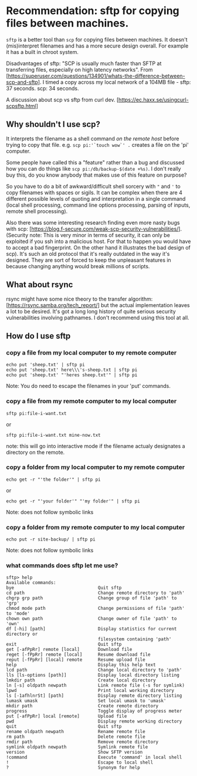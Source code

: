 # Recommendation: sftp for copying files between machines.

`sftp` is a better tool than `scp` for copying files between machines. It doesn't (mis)interpret filenames and has a more secure design overall. For example it has a built in chroot system.

Disadvantages of sftp: "SCP is usually much faster than SFTP at transferring files, especially on high latency networks". From [https://superuser.com/questions/134901/whats-the-difference-between-scp-and-sftp]. I timed a copy across my local network of a 104MB file - sftp: 37 seconds. scp: 34 seconds.

A discussion about scp vs sftp from curl dev. [https://ec.haxx.se/usingcurl-scpsftp.html]

## Why shouldn't I use scp?

It interprets the filename as a shell command *on the remote host* before trying to copy that file. e.g. ``scp pi:'`touch wow`' .`` creates a file on the 'pi' computer.

Some people have called this a "feature" rather than a bug and discussed how you can do things like `scp pi:/db/backup-$(date +%s)`. I don't really buy this, do you know anybody that makes use of this feature on purpose?

So you have to do a bit of awkward/difficult shell sorcery with `"` and `'` to copy filenames with spaces or sigils. It can be complex when there are 4 different possible levels of quoting and interpretation in a single command (local shell processing, command line options processing, parsing of inputs, remote shell processing).

Also there was some interesting research finding even more nasty bugs with scp: [https://blog.f-secure.com/weak-scp-security-vulnerabilities/]. (Security note: This is very minor in terms of security, it can only be exploited if you ssh into a malicious host. For that to happen you would have to accept a bad fingerprint. On the other hand it illustrates the bad design of scp). It's such an old protocol that it's really outdated in the way it's designed. They are sort of forced to keep the unpleasant features in because changing anything would break millions of scripts.

## What about rsync

rsync might have some nice theory to the transfer algorithm: [https://rsync.samba.org/tech_report/] but the actual implementation leaves a lot to be desired. It's got a long long history of quite serious security vulnerabilities involving pathnames. I don't recommend using this tool at all.

## How do I use sftp

### copy a file from my local computer to my remote computer

```
echo put 'sheep.txt' | sftp pi
echo put 'sheep.txt' here\\\'s-sheep.txt | sftp pi
echo put 'sheep.txt' "'heres sheep.txt'" | sftp pi
```

Note: You do need to escape the filenames in your 'put' commands.

### copy a file from my remote computer to my local computer

```
sftp pi:file-i-want.txt
```

or

```
sftp pi:file-i-want.txt mine-now.txt
```

note: this will go into interactive mode if the filename actualy designates a directory on the remote.

### copy a folder from my local computer to my remote computer

```
echo get -r "'the folder'" | sftp pi
```

or

```
echo get -r "'your folder'" "'my folder'" | sftp pi
```

Note: does not follow symbolic links

### copy a folder from my remote computer to my local computer


```
echo put -r site-backup/ | sftp pi
```

Note: does not follow symbolic links

### what commands does sftp let me use?

```
sftp> help
Available commands:
bye                                Quit sftp
cd path                            Change remote directory to 'path'
chgrp grp path                     Change group of file 'path' to 'grp'
chmod mode path                    Change permissions of file 'path' to 'mode'
chown own path                     Change owner of file 'path' to 'own'
df [-hi] [path]                    Display statistics for current directory or
                                   filesystem containing 'path'
exit                               Quit sftp
get [-afPpRr] remote [local]       Download file
reget [-fPpRr] remote [local]      Resume download file
reput [-fPpRr] [local] remote      Resume upload file
help                               Display this help text
lcd path                           Change local directory to 'path'
lls [ls-options [path]]            Display local directory listing
lmkdir path                        Create local directory
ln [-s] oldpath newpath            Link remote file (-s for symlink)
lpwd                               Print local working directory
ls [-1afhlnrSt] [path]             Display remote directory listing
lumask umask                       Set local umask to 'umask'
mkdir path                         Create remote directory
progress                           Toggle display of progress meter
put [-afPpRr] local [remote]       Upload file
pwd                                Display remote working directory
quit                               Quit sftp
rename oldpath newpath             Rename remote file
rm path                            Delete remote file
rmdir path                         Remove remote directory
symlink oldpath newpath            Symlink remote file
version                            Show SFTP version
!command                           Execute 'command' in local shell
!                                  Escape to local shell
?                                  Synonym for help
```
